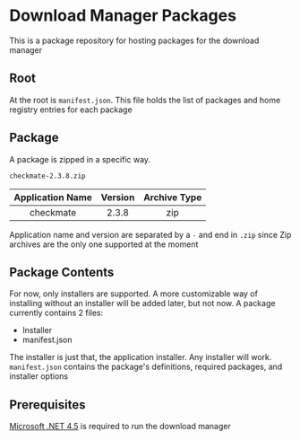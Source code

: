 # Download Manager Packages
This is a package repository for hosting packages for the download manager

## Root
At the root is `manifest.json`. This file holds the list of packages and home registry entries for each package

## Package
A package is zipped in a specific way.

`checkmate-2.3.8.zip` 

| Application Name | Version | Archive Type |
| :--------------: | :-----: | :----------: |
|    checkmate     |  2.3.8  |     zip      |

Application name and version are separated by a `-` and end in `.zip` since Zip archives are the only one supported at the moment

## Package Contents
For now, only installers are supported. A more customizable way of installing without an installer will be added later, but not now. A package currently contains 2 files:  
* Installer
* manifest.json

The installer is just that, the application installer. Any installer will work. `manifest.json` contains the package's definitions, required packages, and installer options

## Prerequisites
[Microsoft .NET 4.5](https://www.microsoft.com/en-us/download/details.aspx?id=30653) is required to run the download manager
